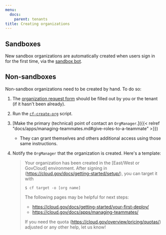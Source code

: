 ```yaml
---
menu:
  docs:
    parent: tenants
title: Creating organizations
---
```


## Sandboxes

New sandbox organizations are automatically created when users sign in for the first time, via the [sandbox bot](https://github.com/18F/cg-sandbox-bot).

## Non-sandboxes

Non-sandbox organizations need to be created by hand. To do so:

1. The [organization request form](https://docs.google.com/a/gsa.gov/forms/d/e/1FAIpQLSd4HmcGfJW3EBnpewTFDD-urRFPp1LN0DcwNB_FxZgUn8ho9g/viewform?c=0&w=1) should be filled out by you or the tenant (if it hasn't been already).
1. Run the [`cf-create-org`](https://github.com/18F/cg-scripts/blob/master/cf-create-org.sh) script.
1. [Make the primary (technical) point of contact an `OrgManager`.]({{< relref "docs/apps/managing-teammates.md#give-roles-to-a-teammate" >}})
    * They can grant themselves and others additional access using those same instructions.
1. Notify the `OrgManager` that the organization is created. Here's a template:

    > Your organization has been created in the [East/West or GovCloud] environment. After signing in (https://cloud.gov/docs/getting-started/setup/), you can target it with
    >
    >     $ cf target -o [org name]
    >
    > The following pages may be helpful for next steps:
    >
    > * https://cloud.gov/docs/getting-started/your-first-deploy/
    > * https://cloud.gov/docs/apps/managing-teammates/
    >
    > If you need the quota (https://cloud.gov/overview/pricing/quotas/) adjusted or any other help, let us know!

